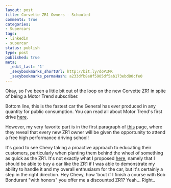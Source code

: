```yaml
---
layout: post
title: Corvette ZR1 Owners - Schooled
comments: true
categories:
- Supercars
tags:
- linkedin
- supercar
status: publish
type: post
published: true
meta:
  _edit_last: '1'
  _sexybookmarks_shortUrl: http://bit.ly/doPIMK
  _sexybookmarks_permaHash: a233dfb8e8f5905df5ab173ebd80cfe0
---
```

Okay, so I've been a little bit out of the loop on the new Corvette ZR1 in spite of being a Motor Trend subscriber.

Bottom line, this is the fastest car the General has ever produced in any quantity for public consumption.  You can read all about Motor Trend's first drive <a href="http://www.motortrend.com/roadtests/coupes/112_0810_2009_chevrolet_corvette_zr1_first_drive/index.html">here</a>.

However, my very favorite part is in the first paragraph of <a href="http://www.motortrend.com/roadtests/coupes/112_0810_2009_chevrolet_corvette_zr1_first_drive/brakes_and_tires.html">this</a> page, where they reveal that every new ZR1 owner will be given the opportunity to attend a free high performance driving school!

It's good to see Chevy taking a proactive approach to educating their customers, particularly when planting them behind the wheel of something as quick as the ZR1.  It's not exactly what I proposed <a href="{{ root_url }}/2008/03/11/check-out-my-new-ride/">here</a>, namely that I should be able to buy a car like the ZR1 if I was able to demonstrate my ability to handle it and my overall enthusiasm for the car, but it's certainly a step in the right direction.  Hey Chevy, how 'bout if I finish a course with Bob Bondurant "with honors" you offer me a discounted ZR1?  Yeah...  Right..
